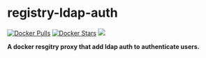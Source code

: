 registry-ldap-auth
=======================

[![Docker Pulls](https://img.shields.io/docker/pulls/osixia/registry-ldap-auth.svg)][hub]
[![Docker Stars](https://img.shields.io/docker/stars/osixia/registry-ldap-auth.svg)][hub]
[![](https://images.microbadger.com/badges/image/osixia/registry-ldap-auth.svg)](http://microbadger.com/images/osixia/registry-ldap-auth "Get your own image badge on microbadger.com")

[hub]: https://hub.docker.com/r/osixia/registry-ldap-auth/

**A docker resgitry proxy that add ldap auth to authenticate users.**
